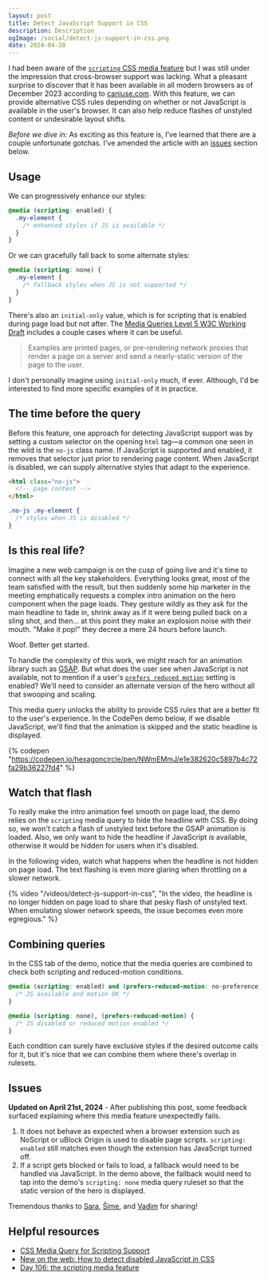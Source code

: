 ```yaml
---
layout: post
title: Detect JavaScript Support in CSS
description: Description
ogImage: /social/detect-js-support-in-css.png
date: 2024-04-20
---
```


I had been aware of the [`scripting` CSS media feature](https://developer.mozilla.org/en-US/docs/Web/CSS/@media/scripting) but I was still under the impression that cross-browser support was lacking. What a pleasant surprise to discover that it has been available in all modern browsers as of December 2023 according to [caniuse.com](https://caniuse.com/?search=scripting). With this feature, we can provide alternative CSS rules depending on whether or not JavaScript is available in the user's browser.  It can also help reduce flashes of unstyled content or undesirable layout shifts.

*Before we dive in:* As exciting as this feature is, I've learned that there are a couple unfortunate gotchas. I've amended the article with an [issues](#issues) section below.

## Usage

We can progressively enhance our styles:

```scss
@media (scripting: enabled) {
  .my-element {
    /* enhanced styles if JS is available */
  }
}
```

Or we can gracefully fall back to some alternate styles:

```scss
@media (scripting: none) {
  .my-element {
    /* fallback styles when JS is not supported */
  }
}
```

There's also an `initial-only` value, which is for scripting that is enabled during page load but not after. The [Media Queries Level 5 W3C Working Draft](https://www.w3.org/TR/mediaqueries-5/#scripting) includes a couple cases where it can be useful.

> Examples are printed pages, or pre-rendering network proxies that render a page on a server and send a nearly-static version of the page to the user.

I don't personally imagine using `initial-only` much, if ever. Although, I'd be interested to find more specific examples of it in practice.

## The time before the query

Before this feature, one approach for detecting JavaScript support was by setting a custom selector on the opening `html` tag—a common one seen in the wild is the `no-js` class name. If JavaScript is supported and enabled, it removes that selector just prior to rendering page content. When JavaScript is disabled, we can supply alternative styles that adapt to the experience.

```html
<html class="no-js">
  <!-- page content -->
</html>
```

```scss
.no-js .my-element {
  /* styles when JS is disabled */
}
```

## Is this real life?

Imagine a new web campaign is on the cusp of going live and it's time to connect with all the key stakeholders. Everything looks great, most of the team satisfied with the result, but then suddenly some hip marketer in the meeting emphatically requests a complex intro animation on the hero component when the page loads. They gesture wildly as they ask for the main headline to fade in, shrink away as if it were being pulled back on a sling shot, and then... at this point they make an explosion noise with their mouth. "Make it pop!" they decree a mere 24 hours before launch.

Woof. Better get started.

To handle the complexity of this work, we might reach for an animation library such as [GSAP](https://gsap.com/). But what does the user see when JavaScript is not available, not to mention if a user's [`prefers reduced motion`](https://developer.mozilla.org/en-US/docs/Web/CSS/@media/prefers-reduced-motion) setting is enabled? We'll need to consider an alternate version of the hero without all that swooping and scaling.

This media query unlocks the ability to provide CSS rules that are a better fit to the user's experience. In the CodePen demo below, if we disable JavaScript, we'll find that the animation is skipped and the static headline is displayed.

{% codepen "https://codepen.io/hexagoncircle/pen/NWmEMmJ/e1e382620c5897b4c72fa29b36227fd4" %}

## Watch that flash

To really make the intro animation feel smooth on page load, the demo relies on the `scripting` media query to hide the headline with CSS. By doing so, we won't catch a flash of unstyled text before the GSAP animation is loaded. Also, we only want to hide the headline if JavaScript _is_ available, otherwise it would be hidden for users when it's disabled.

In the following video, watch what happens when the headline is not hidden on page load. The text flashing is even more glaring when throttling on a slower network.

{% video "/videos/detect-js-support-in-css", "In the video, the headline is no longer hidden on page load to share that pesky flash of unstyled text. When emulating slower network speeds, the issue becomes even more egregious." %}

## Combining queries

In the CSS tab of the demo, notice that the media queries are combined to check both scripting and reduced-motion conditions.

```scss
@media (scripting: enabled) and (prefers-reduced-motion: no-preference) {
  /* JS available and motion OK */
}

@media (scripting: none), (prefers-reduced-motion) {
  /* JS disabled or reduced motion enabled */
}
```

Each condition can surely have exclusive styles if the desired outcome calls for it, but it's nice that we can combine them where there's overlap in rulesets.

## Issues

**Updated on April 21st, 2024** - After publishing this post, some feedback surfaced explaining where this media feature unexpectedly fails.

1. It does not behave as expected when a browser extension such as NoScript or uBlock Origin is used to disable page scripts. `scripting: enabled` still matches even though the extension has JavaScript turned off.
2. If a script gets blocked or fails to load, a fallback would need to be handled via JavaScript. In the demo above, the fallback would need to tap into the demo's `scripting: none` media query ruleset so that the static version of the hero is displayed.

Tremendous thanks to [Sara](https://front-end.social/@SaraSoueidan/112307456267714875), [Šime](https://mastodon.social/@simevidas/112305703318360235), and [Vadim](https://mastodon.social/@pepelsbey/112308080752283580) for sharing!

## Helpful resources

- [CSS Media Query for Scripting Support](https://blog.stephaniestimac.com/posts/2023/12/css-media-query-scripting/)
- [New on the web: How to detect disabled JavaScript in CSS](https://www.stefanjudis.com/blog/how-to-detect-disabled-javascript-in-css/)
- [Day 106: the scripting media feature](https://www.matuzo.at/blog/2023/100daysof-day106)